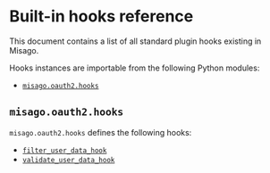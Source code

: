 # Built-in hooks reference

This document contains a list of all standard plugin hooks existing in Misago.

Hooks instances are importable from the following Python modules:

- [`misago.oauth2.hooks`](#misago-oauth2-hooks)


## `misago.oauth2.hooks`

`misago.oauth2.hooks` defines the following hooks:

- [`filter_user_data_hook`](./filter-user-data-hook.md)
- [`validate_user_data_hook`](./validate-user-data-hook.md)